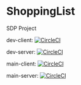 # ShoppingList
SDP Project

dev-client: [![CircleCI](https://dl.circleci.com/status-badge/img/gh/K3MT/ShoppingList/tree/dev-client.svg?style=svg&circle-token=399c975047cf34945ffcadc1f4ab41a98f6e7a5c)](https://dl.circleci.com/status-badge/redirect/gh/K3MT/ShoppingList/tree/dev-client)

dev-server: [![CircleCI](https://dl.circleci.com/status-badge/img/gh/K3MT/ShoppingList/tree/dev-server.svg?style=svg&circle-token=399c975047cf34945ffcadc1f4ab41a98f6e7a5c)](https://dl.circleci.com/status-badge/redirect/gh/K3MT/ShoppingList/tree/dev-server)

main-client: [![CircleCI](https://dl.circleci.com/status-badge/img/gh/K3MT/ShoppingList/tree/main-client.svg?style=svg&circle-token=399c975047cf34945ffcadc1f4ab41a98f6e7a5c)](https://dl.circleci.com/status-badge/redirect/gh/K3MT/ShoppingList/tree/main-client)

main-server: [![CircleCI](https://dl.circleci.com/status-badge/img/gh/K3MT/ShoppingList/tree/main-server.svg?style=svg&circle-token=399c975047cf34945ffcadc1f4ab41a98f6e7a5c)](https://dl.circleci.com/status-badge/redirect/gh/K3MT/ShoppingList/tree/main-server)
